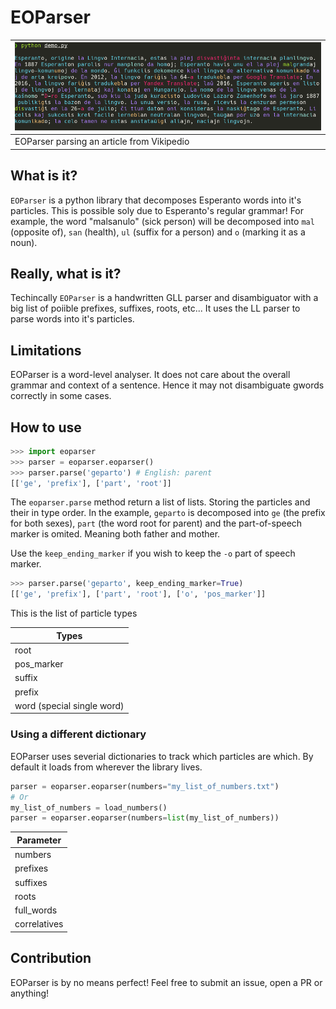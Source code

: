 # EOParser

| ![demo](asset/demo1.png)                                    |
|--------------------------------------------------------------|
| EOParser parsing an article from Vikipedio                   |

## What is it?

`EOParser` is a python library that decomposes Esperanto words into it's particles. This is possible soly due to Esperanto's regular grammar! For example, the word "malsanulo" (sick person) will be decomposed into `mal` (opposite of), `san` (health), `ul` (suffix for a person) and `o` (marking it as a noun).

## Really, what is it?

Techincally `EOParser` is a handwritten GLL parser and disambiguator with a big list of poiible prefixes, suffixes, roots, etc... It uses the LL parser to parse words into it's particles.

## Limitations

EOParser is a word-level analyser. It does not care about the overall grammar and context of a sentence. Hence it may not disambiguate gwords correctly in some cases.

## How to use

```python
>>> import eoparser
>>> parser = eoparser.eoparser()
>>> parser.parse('geparto') # English: parent
[['ge', 'prefix'], ['part', 'root']]
```

The `eoparser.parse` method return a list of lists. Storing the particles and their in type order. In the example, `geparto` is decomposed into `ge` (the prefix for both sexes), `part` (the word root for parent) and the part-of-speech marker is omited. Meaning both father and mother.

Use the `keep_ending_marker` if you wish to keep the `-o` part of speech marker. 

```python
>>> parser.parse('geparto', keep_ending_marker=True)
[['ge', 'prefix'], ['part', 'root'], ['o', 'pos_marker']]
```

This is the list of particle types

| Types                      |
|----------------------------|
| root                       |
| pos_marker                 |
| suffix                     |
| prefix                     |
| word (special single word) |

### Using a different dictionary

EOParser uses severial dictionaries to track which particles are which. By default it loads from wherever the library lives.

```python
parser = eoparser.eoparser(numbers="my_list_of_numbers.txt")
# Or
my_list_of_numbers = load_numbers()
parser = eoparser.eoparser(numbers=list(my_list_of_numbers))
```

| Parameter  |
|------------|
| numbers    |
| prefixes   |
| suffixes   |
| roots      |
| full_words |
|correlatives|

## Contribution

EOParser is by no means perfect! Feel free to submit an issue, open a PR or anything!

